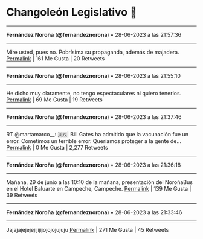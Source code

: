 # Changoleón Legislativo 🙈
*****
**Fernández Noroña** (**@fernandeznorona**) • 28-06-2023 a las 21:57:36
*****
Mire usted, pues no. Pobrísima su propaganda, además de majadera.
[Permalink](https://twitter.com/fernandeznorona/status/1674296037194842115) | 161 Me Gusta | 20 Retweets
*****
**Fernández Noroña** (**@fernandeznorona**) • 28-06-2023 a las 21:55:10
*****
He dicho muy claramente, no tengo espectaculares ni quiero tenerlos.
[Permalink](https://twitter.com/fernandeznorona/status/1674295424180449280) | 69 Me Gusta | 19 Retweets
*****
**Fernández Noroña** (**@fernandeznorona**) • 28-06-2023 a las 21:37:46
*****
RT @martamarco__: 🇺🇸| Bill Gates ha admitido que la vacunación fue un error.
Cometimos un terrible error. Queríamos proteger a la gente de…
[Permalink](https://twitter.com/fernandeznorona/status/1674291043813011456) | 0 Me Gusta | 2,277 Retweets
*****
**Fernández Noroña** (**@fernandeznorona**) • 28-06-2023 a las 21:36:18
*****
Mañana, 29 de junio a las 10:10 de la mañana, presentación del NoroñaBus en el Hotel Baluarte en Campeche, Campeche.
[Permalink](https://twitter.com/fernandeznorona/status/1674290677159452675) | 139 Me Gusta | 39 Retweets
*****
**Fernández Noroña** (**@fernandeznorona**) • 28-06-2023 a las 21:33:46
*****
Jajajajejejejijijijojojojujuju
[Permalink](https://twitter.com/fernandeznorona/status/1674290037783945218) | 271 Me Gusta | 45 Retweets